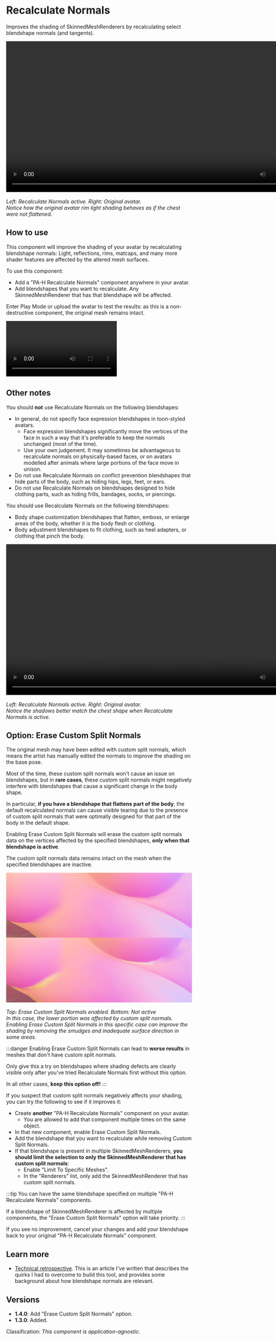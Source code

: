﻿# Recalculate Normals

Improves the shading of SkinnedMeshRenderers by recalculating select blendshape normals (and tangents).

<video controls width="816" autostart="false">
    <source src={require('../img/mS1cQ7EheE.mp4').default}/>
</video>

*Left: Recalculate Normals active. Right: Original avatar.<br />Notice how the original avatar rim light shading behaves as if the chest were not flattened.*

## How to use

This component will improve the shading of your avatar by recalculating blendshape normals:
Light, reflections, rims, matcaps, and many more shader features are affected by the altered mesh surfaces.

To use this component:
- Add a "PA-H Recalculate Normals" component anywhere in your avatar.
- Add blendshapes that you want to recalculate. Any SkinnedMeshRenderer that has that blendshape will be affected.

Enter Play Mode or upload the avatar to test the results: as this is a non-destructive component, the original mesh remains intact.

<video controls autostart="false">
    <source src={require('../img/uI4KB1Gj4Y.mp4').default}/>
</video>

## Other notes

You should **not** use Recalculate Normals on the following blendshapes:

- In general, do not specify face expression blendshapes in toon-styled avatars.
  - Face expression blendshapes significantly move the vertices of the face in such a way that it's preferable to keep the normals unchanged (most of the time).
  - Use your own judgement. It may sometimes be advantageous to recalculate normals on physically-based faces,
    or on avatars modelled after animals where large portions of the face move in unison.
- Do not use Recalculate Normals on conflict prevention blendshapes that hide parts of the body, such as hiding hips, legs, feet, or ears.
- Do not use Recalculate Normals on blendshapes designed to hide clothing parts, such as hiding frills, bandages, socks, or piercings.

You should use Recalculate Normals on the following blendshapes:

- Body shape customization blendshapes that flatten, emboss, or enlarge areas of the body, whether it is the body flesh or clothing.
- Body adjustment blendshapes to fit clothing, such as heel adapters, or clothing that pinch the body.

<video controls width="816" autostart="false">
    <source src={require('../img/JiHvKYMj8A.mp4').default}/>
</video>

*Left: Recalculate Normals active. Right: Original avatar.<br />Notice the shadows better match the chest shape when Recalculate Normals is active.*

## Option: Erase Custom Split Normals

The original mesh may have been edited with custom split normals, which means the artist has manually edited the normals to improve the shading on the base pose.

Most of the time, these custom split normals won't cause an issue on blendshapes, but in **rare cases**, these custom split normals might
negatively interfere with blendshapes that cause a significant change in the body shape.

In particular, **if you have a blendshape that flattens part of the body**, the default recalculated normals can cause visible tearing due to the presence
of custom split normals that were optimally designed for that part of the body in the default shape.

Enabling Erase Custom Split Normals will erase the custom split normals data on the vertices affected by the specified blendshapes, **only when that blendshape is active**.

The custom split normals data remains intact on the mesh when the specified blendshapes are inactive.

![erase-split-normals.png](..%2Fimg%2Ferase-split-normals.png)

*Top: Erase Custom Split Normals enabled. Bottom: Not active<br />In this case, the lower portion was affected by custom split normals. Enabling Erase Custom Split Normals in this specific case can improve the shading by removing the smudges and inadequate surface direction in some areas.*

:::danger
Enabling Erase Custom Split Normals can lead to **worse results** in meshes that don't have custom split normals.

Only give this a try on blendshapes where shading defects are clearly visible only after you've tried Recalculate Normals first without this option.

In all other cases, **keep this option off!**
:::

If you suspect that custom split normals negatively affects your shading, you can try the following to see if it improves it:

- Create **another** "PA-H Recalculate Normals" component on your avatar. 
  - You are allowed to add that component multiple times on the same object.
- In that new component, enable Erase Custom Split Normals.
- Add the blendshape that you want to recalculate while removing Custom Split Normals.
- If that blendshape is present in multiple SkinnedMeshRenderers, **you should limit the selection to only the SkinnedMeshRenderer that has custom split normals**:
  - Enable "Limit To Specific Meshes".
  - In the "Renderers" list, only add the SkinnedMeshRenderer that has custom split normals.

:::tip
You can have the same blendshape specified on multiple "PA-H Recalculate Normals" components.

If a blendshape of SkinnedMeshRenderer is affected by multiple components, the "Erase Custom Split Normals" option will take priority.
:::

If you see no improvement, cancel your changes and add your blendshape back to your original "PA-H Recalculate Normals" component.

## Learn more

- [Technical retrospective](https://hai-vr.notion.site/Recalculate-Normals-Retrospective-e8b319e25c5a4b779c220a4d8286ded4).
  This is an article I've written that describes the quirks I had to overcome to build this tool,
  and provides some background about how blendshape normals are relevant.

## Versions

- **1.4.0**: Add "Erase Custom Split Normals" option.
- **1.3.0**: Added.

Classification: *This component is application-agnostic.*
